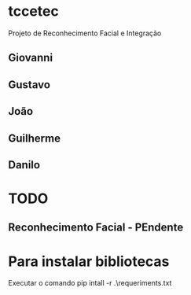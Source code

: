 # tccetec
Projeto de Reconhecimento Facial e Integração

## Giovanni
## Gustavo
## João
## Guilherme
## Danilo

# TODO
## Reconhecimento Facial - PEndente
##

# Para instalar bibliotecas
Executar o comando pip intall -r .\requeriments.txt 